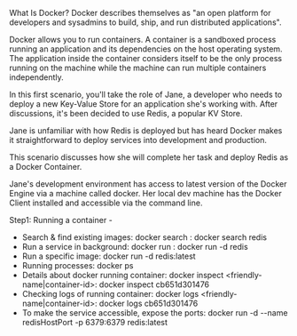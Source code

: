 What Is Docker?
Docker describes themselves as "an open platform for developers and sysadmins to build, ship, and run distributed applications".

Docker allows you to run containers. A container is a sandboxed process running an application and its dependencies on the 
host operating system. The application inside the container considers itself to be the only process running on the machine 
while the machine can run multiple containers independently.

In this first scenario, you'll take the role of Jane, a developer who needs to deploy a new Key-Value Store for an application 
she's working with. After discussions, it's been decided to use Redis, a popular KV Store.

Jane is unfamiliar with how Redis is deployed but has heard Docker makes it straightforward to deploy services into development 
and production.

This scenario discusses how she will complete her task and deploy Redis as a Docker Container.

Jane's development environment has access to latest version of the Docker Engine via a machine called docker. Her local dev 
machine has the Docker Client installed and accessible via the command line.

Step1: Running a container - 

 - Search & find existing images: docker search <name>: docker search redis
 - Run a service in background: docker run <options> <image-name> : docker run -d redis
 - Run a specific image: docker run -d redis:latest
 - Running processes: docker ps
 - Details about docker running container: docker inspect <friendly-name|container-id>:  docker inspect cb651d301476
 - Checking logs of running container: docker logs <friendly-name|container-id>: docker logs cb651d301476
 - To make the service accessible, expose the ports: docker run -d --name redisHostPort -p 6379:6379 redis:latest
 

